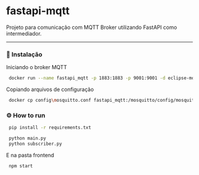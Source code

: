 # fastapi-mqtt

Projeto para comunicação com MQTT Broker utilizando FastAPI como intermediador.

---

### 🔨 Instalação

Iniciando o broker MQTT

```sh
 docker run --name fastapi_mqtt -p 1883:1883 -p 9001:9001 -d eclipse-mosquitto:1.6.15
```

Copiando arquivos de configuração

```sh
 docker cp config\mosquitto.conf fastapi_mqtt:/mosquitto/config/mosquitto.conf
```

### ⚙ How to run

```sh
 pip install -r requirements.txt 
```

```sh
 python main.py
 python subscriber.py
```
E na pasta frontend

```sh
 npm start
```
